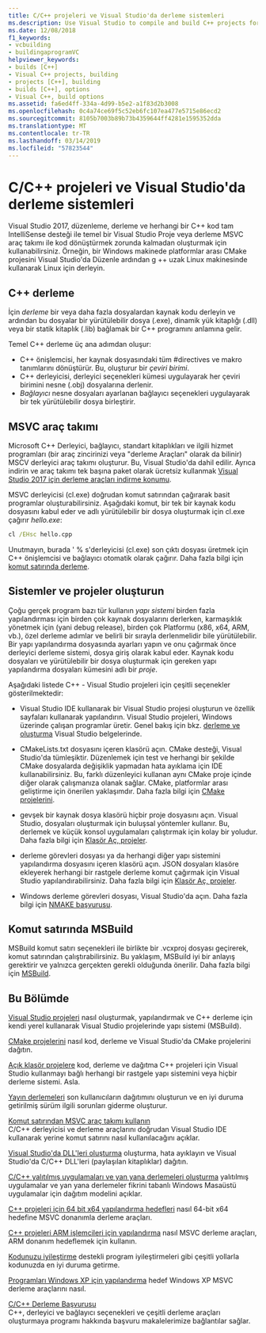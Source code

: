 ```yaml
---
title: C/C++ projeleri ve Visual Studio'da derleme sistemleri
ms.description: Use Visual Studio to compile and build C++ projects for Windows, ARM or Linux based on any project system.
ms.date: 12/08/2018
f1_keywords:
- vcbuilding
- buildingaprogramVC
helpviewer_keywords:
- builds [C++]
- Visual C++ projects, building
- projects [C++], building
- builds [C++], options
- Visual C++, build options
ms.assetid: fa6ed4ff-334a-4d99-b5e2-a1f83d2b3008
ms.openlocfilehash: 0c4a74ce69f5c52eb6fc107ea477e5715e86ecd2
ms.sourcegitcommit: 8105b7003b89b73b4359644ff4281e1595352dda
ms.translationtype: MT
ms.contentlocale: tr-TR
ms.lasthandoff: 03/14/2019
ms.locfileid: "57823544"
---
```

# <a name="cc-projects-and-build-systems-in-visual-studio"></a>C/C++ projeleri ve Visual Studio'da derleme sistemleri

Visual Studio 2017, düzenleme, derleme ve herhangi bir C++ kod tam IntelliSense desteği ile temel bir Visual Studio Proje veya derleme MSVC araç takımı ile kod dönüştürmek zorunda kalmadan oluşturmak için kullanabilirsiniz. Örneğin, bir Windows makinede platformlar arası CMake projesini Visual Studio'da Düzenle ardından g ++ uzak Linux makinesinde kullanarak Linux için derleyin.

## <a name="c-compilation"></a>C++ derleme

İçin *derleme* bir veya daha fazla dosyalardan kaynak kodu derleyin ve ardından bu dosyalar bir yürütülebilir dosya (.exe), dinamik yük kitaplığı (.dll) veya bir statik kitaplık (.lib) bağlamak bir C++ programını anlamına gelir. 

Temel C++ derleme üç ana adımdan oluşur:

- C++ önişlemcisi, her kaynak dosyasındaki tüm #directives ve makro tanımlarını dönüştürür. Bu, oluşturur bir *çeviri birimi*.
- C++ derleyicisi, derleyici seçenekleri kümesi uygulayarak her çeviri birimini nesne (.obj) dosyalarına derlenir.
- *Bağlayıcı* nesne dosyaları ayarlanan bağlayıcı seçenekleri uygulayarak bir tek yürütülebilir dosya birleştirir. 

## <a name="the-msvc-toolset"></a>MSVC araç takımı

Microsoft C++ Derleyici, bağlayıcı, standart kitaplıkları ve ilgili hizmet programları (bir araç zincirinizi veya "derleme Araçları" olarak da bilinir) MSCV derleyici araç takımı oluşturur. Bu, Visual Studio'da dahil edilir. Ayrıca indirin ve araç takımı tek başına paket olarak ücretsiz kullanmak [Visual Studio 2017 için derleme araçları indirme konumu](https://visualstudio.microsoft.com/downloads/#build-tools-for-visual-studio-2017).

MSVC derleyicisi (cl.exe) doğrudan komut satırından çağırarak basit programlar oluşturabilirsiniz. Aşağıdaki komut, bir tek bir kaynak kodu dosyasını kabul eder ve adlı yürütülebilir bir dosya oluşturmak için cl.exe çağırır *hello.exe*: 

```cmd
cl /EHsc hello.cpp
```
Unutmayın, burada ' % s'derleyicisi (cl.exe) son çıktı dosyası üretmek için C++ önişlemcisi ve bağlayıcı otomatik olarak çağırır.  Daha fazla bilgi için [komut satırında derleme](building-on-the-command-line.md).

## <a name="build-systems-and-projects"></a>Sistemler ve projeler oluşturun

Çoğu gerçek program bazı tür kullanın *yapı sistemi* birden fazla yapılandırması için birden çok kaynak dosyalarını derlerken, karmaşıklık yönetmek için (yani debug release), birden çok Platformu (x86, x64, ARM, vb.), özel derleme adımlar ve belirli bir sırayla derlenmelidir bile yürütülebilir. Bir yapı yapılandırma dosyasında ayarları yapın ve onu çağırmak önce derleyici derleme sistemi, dosya giriş olarak kabul eder. Kaynak kodu dosyaları ve yürütülebilir bir dosya oluşturmak için gereken yapı yapılandırma dosyaları kümesini adlı bir *proje*. 

Aşağıdaki listede C++ - Visual Studio projeleri için çeşitli seçenekler gösterilmektedir:

- Visual Studio IDE kullanarak bir Visual Studio projesi oluşturun ve özellik sayfaları kullanarak yapılandırın. Visual Studio projeleri, Windows üzerinde çalışan programlar üretir. Genel bakış için bkz. [derleme ve oluşturma](/visualstudio/ide/compiling-and-building-in-visual-studio) Visual Studio belgelerinde.

- CMakeLists.txt dosyasını içeren klasörü açın. CMake desteği, Visual Studio'da tümleşiktir. Düzenlemek için test ve herhangi bir şekilde CMake dosyalarda değişiklik yapmadan hata ayıklama için IDE kullanabilirsiniz. Bu, farklı düzenleyici kullanan aynı CMake proje içinde diğer olarak çalışmanıza olanak sağlar. CMake, platformlar arası geliştirme için önerilen yaklaşımdır. Daha fazla bilgi için [CMake projelerini](cmake-projects-in-visual-studio.md).
 
- gevşek bir kaynak dosya klasörü hiçbir proje dosyasını açın. Visual Studio, dosyaları oluşturmak için buluşsal yöntemler kullanır. Bu, derlemek ve küçük konsol uygulamaları çalıştırmak için kolay bir yoludur. Daha fazla bilgi için [Klasör Aç, projeler](open-folder-projects-cpp.md).

- derleme görevleri dosyası ya da herhangi diğer yapı sistemini yapılandırma dosyasını içeren klasörü açın. JSON dosyaları klasöre ekleyerek herhangi bir rastgele derleme komut çağırmak için Visual Studio yapılandırabilirsiniz. Daha fazla bilgi için [Klasör Aç, projeler](open-folder-projects-cpp.md).
 
- Windows derleme görevleri dosyası, Visual Studio'da açın. Daha fazla bilgi için [NMAKE başvurusu](reference/nmake-reference.md).

## <a name="msbuild-from-the-command-line"></a>Komut satırında MSBuild 

MSBuild komut satırı seçenekleri ile birlikte bir .vcxproj dosyası geçirerek, komut satırından çalıştırabilirsiniz. Bu yaklaşım, MSBuild iyi bir anlayış gerektirir ve yalnızca gerçekten gerekli olduğunda önerilir. Daha fazla bilgi için [MSBuild](msbuild-visual-cpp.md).

## <a name="in-this-section"></a>Bu Bölümde

[Visual Studio projeleri](creating-and-managing-visual-cpp-projects.md) nasıl oluşturmak, yapılandırmak ve C++ derleme için kendi yerel kullanarak Visual Studio projelerinde yapı sistemi (MSBuild).

[CMake projelerini](cmake-projects-in-visual-studio.md) nasıl kod, derleme ve Visual Studio'da CMake projelerini dağıtın.

[Açık klasör projelere](open-folder-projects-cpp.md) kod, derleme ve dağıtma C++ projeleri için Visual Studio kullanmayı bağlı herhangi bir rastgele yapı sistemini veya hiçbir derleme sistemi. Asla. 

[Yayın derlemeleri](release-builds.md) son kullanıcıların dağıtımını oluşturun ve en iyi duruma getirilmiş sürüm ilgili sorunları giderme oluşturur.

[Komut satırından MSVC araç takımı kullanın](building-on-the-command-line.md)<br/>
C/C++ derleyicisi ve derleme araçlarını doğrudan Visual Studio IDE kullanarak yerine komut satırını nasıl kullanılacağını açıklar.

[Visual Studio'da DLL'leri oluşturma](dlls-in-visual-cpp.md) oluşturma, hata ayıklayın ve Visual Studio'da C/C++ DLL'leri (paylaşılan kitaplıklar) dağıtın.

[C/C++ yalıtılmış uygulamaları ve yan yana derlemeleri oluşturma](building-c-cpp-isolated-applications-and-side-by-side-assemblies.md) yalıtılmış uygulamalar ve yan yana derlemeler fikrini tabanlı Windows Masaüstü uygulamalar için dağıtım modelini açıklar.

[C++ projeleri için 64 bit x64 yapılandırma hedefleri](configuring-programs-for-64-bit-visual-cpp.md) nasıl 64-bit x64 hedefine MSVC donanımla derleme araçları.

[C++ projeleri ARM işlemcileri için yapılandırma](configuring-programs-for-arm-processors-visual-cpp.md) nasıl MSVC derleme araçları, ARM donanım hedeflemek için kullanın.

[Kodunuzu iyileştirme](optimizing-your-code.md) destekli program iyileştirmeleri gibi çeşitli yollarla kodunuzda en iyi duruma getirme.

[Programları Windows XP için yapılandırma](configuring-programs-for-windows-xp.md) hedef Windows XP MSVC derleme araçlarını nasıl.

[C/C++ Derleme Başvurusu](reference/c-cpp-building-reference.md)<br/>
C++, derleyici ve bağlayıcı seçenekleri ve çeşitli derleme araçları oluşturmaya programı hakkında başvuru makalelerimize bağlantılar sağlar.
